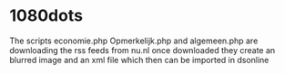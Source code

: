 # 1080dots

The scripts economie.php Opmerkelijk.php and algemeen.php are downloading the rss feeds from nu.nl once downloaded they create an blurred image and an xml file
which then can be imported in dsonline
